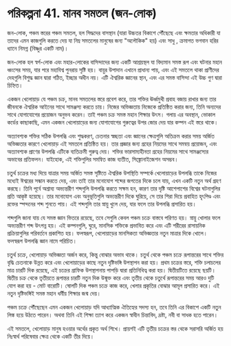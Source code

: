 # পরিকল্পনা 41. মানব সমতল (জন-লোক)

জন-লোক, পঞ্চম স্তরের পঞ্চম সমতল, হল সিদ্ধদের বাসস্থান (যারা উচ্চতর বিকাশে পৌঁছেছে এবং ক্ষমতার অধিকারী যা তাদের এমন কাজগুলি করতে দেয় যা নিম্ন সমতলের মানুষের জন্য "অলৌকিক" হয়) এবং সাধু , ক্রমাগত ভগবান হরির ধ্যানে নিমগ্ন (বিষ্ণুর একটি নাম)।

জন-লোক হল স্বর্গ-লোক এবং মহার-লোকের বাসিন্দাদের জন্য একটি আশ্রয়স্থল যা বিদ্যমান সমস্ত রূপ এবং ঘটনার মহান ধ্বংসের সময়, যার পরে মহাবিশ্ব পুনরায় সৃষ্টি হয়। বায়ুর উপাদান এখানে প্রাধান্য পায়, এবং এই সমতলে থাকা প্রাণীদের দেহগুলি বিশুদ্ধ জ্ঞান দ্বারা গঠিত, ইচ্ছার অধীন নয়। এটি ঐশ্বরিক জ্ঞানের স্থান, এবং এর সমস্ত বাসিন্দা এই উচ্চ গুণ দ্বারা চিহ্নিত।

একজন খেলোয়াড় যে পঞ্চম চক্র, মানব সমতলের স্তরে প্রবেশ করে, তার শক্তির ঊর্ধ্বমুখী প্রবাহ বজায় রাখার জন্য তার জীবনকে ঐশ্বরিক আইনের সাথে সামঞ্জস্য করতে চায়। নিজের অভিজ্ঞতায় নিজেকে প্রতিষ্ঠিত করার জন্য, তিনি অন্যদের সাথে যোগাযোগের প্রয়োজন অনুভব করেন। তাই পঞ্চম চক্র সমস্ত মহান শিক্ষার উৎস। গলায় এর অবস্থান, ভোকাল কর্ডের কাছাকাছি, এমন একজন খেলোয়াড়ের জন্য যোগাযোগের গুরুত্বের উপর জোর দেয় যার কম্পন এই স্তরে থাকে।

অত্যাবশ্যক শক্তির সঠিক উপলব্ধি এবং শুদ্ধকরণ, চেতনার স্বচ্ছতা এবং জ্ঞানের ক্ষেত্রগুলি অতিক্রম করার সময় অর্জিত অভিজ্ঞতার কারণে খেলোয়াড় এই সমতলে প্রতিষ্ঠিত হয়। তার প্রজ্ঞার জন্য গ্রহের নিয়মের সাথে সমন্বয় প্রয়োজন, এবং অত্যাবশ্যক প্রাণের উপলব্ধি এটিকে ব্যতিক্রমী গুরুত্ব দেয়। শক্তির ভারসাম্যহীনতা গ্রহের নিয়মের সাথে সামঞ্জস্যের অভাবের প্রতিফলন। যাইহোক, এই শক্তিগুলির সমন্বিত কাজ ব্যতীত, সিঙ্ক্রোনাইজেশন অসম্ভব।

চতুর্থ চক্রের মধ্য দিয়ে যাত্রার সময় অর্জিত সমস্ত সৃষ্টিতে ঐশ্বরিক উপস্থিতি সম্পর্কে খেলোয়াড়ের উপলব্ধি তাকে নিজের মধ্যেই ঈশ্বরের সন্ধান করতে দেয়, এবং তাই তার মনোযোগ শব্দের জগতের দিকে চলে যায়, এখন একটি নতুন অর্থ গ্রহণ করছে। তিনি পূর্বে অশ্রাব্য অভ্যন্তরীণ শব্দগুলি উপলব্ধি করতে সক্ষম হন, কারণ তার দৃষ্টি আশেপাশের বিশ্বের ঘটনাগুলির প্রতি আকৃষ্ট হয়েছে। তার মনোযোগ এবং অনুভূতিগুলি অভ্যন্তরীণ দিকে ঘুরিয়ে, সে তার শিরা দিয়ে প্রবাহিত হৃৎপিণ্ড এবং রক্তের স্পন্দনের শব্দ শুনতে পায়। এই শব্দগুলি তার স্নায়ু খুলে দেয়, যার ফলে তার উপলব্ধি প্রসারিত হয়।

শব্দগুলি জানা যায় যে সমস্ত জ্ঞান ভিতরে রয়েছে, তবে সেগুলি কেবল পঞ্চম চক্রে বাস্তবে পরিণত হয়। স্নায়ু খোলার ফলে অভ্যন্তরীণ শব্দ উৎপন্ন হয়। এই কম্পনগুলি, ঘুরে, মানসিক শক্তিকে প্রভাবিত করে এবং এটি শরীরের রাসায়নিক প্রক্রিয়াগুলির পরিবর্তনে প্রকাশিত হয়। ফলস্বরূপ, খেলোয়াড়ের মানসিকতা অভিজ্ঞতার নতুন মাত্রার দিকে খোলে। ফলস্বরূপ উপলব্ধি জ্ঞান নামে পরিচিত।

চতুর্থ চক্রে, খেলোয়াড় অভিজ্ঞতা অর্জন করে, কিন্তু বোঝার অভাব থাকে। চতুর্থ থেকে পঞ্চম চক্রে রূপান্তরের সাথে শক্তির বৃদ্ধি চেতনাকে উন্নত করে এবং খেলোয়াড়ের কাছে নতুন দৃষ্টিভঙ্গি উপস্থাপন করা হয়। প্রথম চক্রের স্তরে, শক্তি চলাচলের মাত্র চারটি দিক রয়েছে, এই চক্রের গ্রাফিক উপস্থাপনায় পাপড়ি দ্বারা প্রতিনিধিত্ব করা হয়। দ্বিতীয়টিতে রয়েছে ছয়টি। দ্বিতীয় চক্র থেকে তৃতীয়তে রূপান্তর চারটি নতুন দিক উন্মুক্ত করে এবং তৃতীয় থেকে চতুর্থে রূপান্তরের সময় আরও দুটি যোগ করা হয় - মোট বারোটি। ষোলটি দিক পঞ্চম চক্রে কাজ করে, খেলার প্রকৃতির বোঝার আমূল প্রসারিত করে। এই নতুন দৃষ্টিভঙ্গিই সমস্ত মহান ধর্মীয় শিক্ষার জন্ম দেয়।

পঞ্চম চক্রে পৌঁছেছেন এমন একজন খেলোয়াড় যদি আধ্যাত্মিক ঐতিহ্যের সদস্য হন, তবে তিনি এর বিকাশে একটি নতুন লিঙ্ক হয়ে উঠতে পারেন। অথবা তিনি এই শিক্ষা ত্যাগ করে একজন স্বাধীন চিন্তাবিদ, দ্রষ্টা, নবী বা সাধক হতে পারেন।

এই সমতলে, খেলোয়াড় মানুষ হওয়ার অর্থের প্রকৃত অর্থ শিখে। প্রায়শই এটি তৃতীয় চক্রের স্তর থেকে সরাসরি অর্জিত হয় নিঃস্বার্থ পরিষেবার ক্ষেত্র থেকে একটি তীর দিয়ে।
